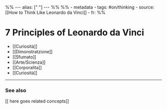%% ---
alias: [" "]
--- %%
%% - metadata
	- tags: #on/thinking 
	- source: [[How to Think Like Leonardo da Vinci]]
	- fr: 
%%


# 7 Principles of Leonardo da Vinci

- [[Curiosità]]
- [[Dimonstratzione]]
- [[Sfumato]]
- [[Arte/Scienza]]
- [[Corporalita]]
- [[Curiosità]]

-------------
### See also
[[ here goes related concepts]]

